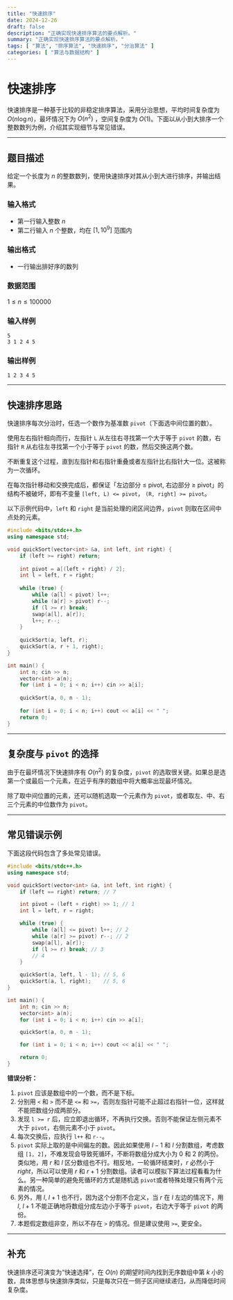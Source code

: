 ```yaml
---
title: "快速排序"
date: 2024-12-26
draft: false
description: "正确实现快速排序算法的要点解析。"
summary: "正确实现快速排序算法的要点解析。"
tags: [ "算法", "排序算法", "快速排序", "分治算法" ]
categories: [ "算法与数据结构" ]
---
```


# 快速排序

快速排序是一种基于比较的非稳定排序算法，采用分治思想，平均时间复杂度为 $O(n\log n)$，最坏情况下为 $O(n^2)$
，空间复杂度为 $O(1)$。下面以从小到大排序一个整数数列为例，介绍其实现细节与常见错误。

---

## 题目描述

给定一个长度为 $n$ 的整数数列，使用快速排序对其从小到大进行排序，并输出结果。

### 输入格式

- 第一行输入整数 $n$
- 第二行输入 $n$ 个整数，均在 $[1,10^9]$ 范围内

### 输出格式

- 一行输出排好序的数列

### 数据范围

$1 \leq n \leq 100000$

### 输入样例

```
5
3 1 2 4 5
```

### 输出样例

```
1 2 3 4 5
```

---

## 快速排序思路

快速排序每次分治时，任选一个数作为基准数 `pivot`（下面选中间位置的数）。

使用左右指针相向而行，左指针 `L` 从左往右寻找第一个大于等于 `pivot` 的数，右指针 `R` 从右往左寻找第一个小于等于 `pivot`
的数，然后交换这两个数。

不断重复这个过程，直到左指针和右指针重叠或者左指针比右指针大一位。这被称为一次循环。

在每次指针移动和交换完成后，都保证「左边部分 ≤ pivot, 右边部分 ≥ pivot」的结构不被破坏，即有不变量 `[left, L) <= pivot`，
`(R, right] >= pivot`。

以下示例代码中，`left` 和 `right` 是当前处理的闭区间边界，`pivot` 则取在区间中点处的元素。

```cpp
#include <bits/stdc++.h>
using namespace std;

void quickSort(vector<int> &a, int left, int right) {
    if (left >= right) return;
    
    int pivot = a[(left + right) / 2];
    int l = left, r = right;
    
    while (true) {
        while (a[l] < pivot) l++;
        while (a[r] > pivot) r--;
        if (l >= r) break;
        swap(a[l], a[r]);
        l++; r--;
    }
    
    quickSort(a, left, r);
    quickSort(a, r + 1, right);
}

int main() {
    int n; cin >> n;
    vector<int> a(n);
    for (int i = 0; i < n; i++) cin >> a[i];
    
    quickSort(a, 0, n - 1);
    
    for (int i = 0; i < n; i++) cout << a[i] << " ";
    return 0;
}
```

---

## 复杂度与 `pivot` 的选择

由于在最坏情况下快速排序有 $O(n^2)$ 的复杂度，`pivot` 的选取很关键。如果总是选第一个或最后一个元素，在近乎有序的数组中将大概率出现最坏情况。

除了取中间位置的元素，还可以随机选取一个元素作为 `pivot`，或者取左、中、右三个元素的中位数作为 `pivot`。

---

## 常见错误示例

下面这段代码包含了多处常见错误。

```cpp
#include <bits/stdc++.h>
using namespace std;

void quickSort(vector<int> &a, int left, int right) {
    if (left == right) return; // 7

    int pivot = (left + right) >> 1; // 1
    int l = left, r = right;

    while (true) {
        while (a[l] <= pivot) l++; // 2
        while (a[r] >= pivot) r--; // 2
        swap(a[l], a[r]);
        if (l >= r) break; // 3
        // 4
    }

    quickSort(a, left, l - 1); // 5, 6
    quickSort(a, l, right);    // 5, 6
}

int main() {
    int n; cin >> n;
    vector<int> a(n);
    for (int i = 0; i < n; i++) cin >> a[i];

    quickSort(a, 0, n - 1);

    for (int i = 0; i < n; i++) cout << a[i] << " ";

    return 0;
}
```

**错误分析：**

1. `pivot` 应该是数组中的一个数，而不是下标。
2. 分别用 `<` 和 `>` 而不是 `<=` 和 `>=`，否则左指针可能不止超过右指针一位，这样就不能把数组分成两部分。
3. 发现 `l >= r` 后，应立即退出循环，不再执行交换。否则不能保证左侧元素不大于 `pivot`，右侧元素不小于 `pivot`。
4. 每次交换后，应执行 `l++` 和 `r--`。
5. `pivot` 实际上取的是中间偏左的数。因此如果使用 $l - 1$ 和 $l$ 分割数组，考虑数组 `[1, 2]`，不难发现会导致死循环，不断将数组分成大小为
   0 和 2 的两份。类似地，用 $r$ 和 $l$ 区分数组也不行。相反地，一轮循环结束时，$r$ 必然小于 $right$，所以可以使用 $r$ 和 $r+1$
   分割数组。读者可以模拟下算法过程看看为什么。另一种简单的避免死循环的方式是随机选 `pivot`或者特殊处理只有两个元素的情况。
6. 另外，用 $l$, $l+1$ 也不行，因为这个分割不合定义，当 $r$ 在 $l$ 左边的情况下，用 $l$, $l+1$ 不能正确地将数组分成左边小于等于
   `pivot`，右边大于等于 `pivot` 的两份。
7. 本题假定数组非空，所以不存在 `>` 的情况。但是建议使用 `>=`, 更安全。

---

## 补充

快速排序还可演变为“快速选择”，在 $O(n)$ 的期望时间内找到无序数组中第 $k$ 小的数，具体思想与快速排序类似，只是每次只在一侧子区间继续递归，从而降低时间复杂度。